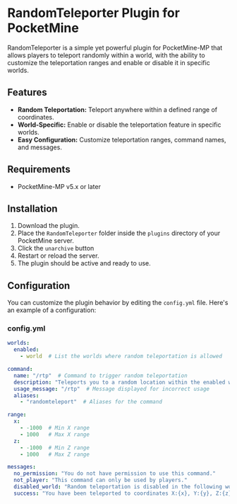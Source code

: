 # RandomTeleporter Plugin for PocketMine

RandomTeleporter is a simple yet powerful plugin for PocketMine-MP that allows players to teleport randomly within a world, with the ability to customize the teleportation ranges and enable or disable it in specific worlds.

## Features

- **Random Teleportation:** Teleport anywhere within a defined range of coordinates.
- **World-Specific:** Enable or disable the teleportation feature in specific worlds.
- **Easy Configuration:** Customize teleportation ranges, command names, and messages.

## Requirements

- PocketMine-MP v5.x or later

## Installation

1. Download the plugin.
2. Place the `RandomTeleporter` folder inside the `plugins` directory of your PocketMine server.
3. Click the `unarchive` button
4. Restart or reload the server.
5. The plugin should be active and ready to use.

## Configuration

You can customize the plugin behavior by editing the `config.yml` file. Here's an example of a configuration:

### config.yml

```yaml
worlds:
  enabled:
    - world  # List the worlds where random teleportation is allowed

command:
  name: "/rtp"  # Command to trigger random teleportation
  description: "Teleports you to a random location within the enabled world."
  usage_message: "/rtp"  # Message displayed for incorrect usage
  aliases:
    - "randomteleport"  # Aliases for the command

range:
  x:
    - -1000  # Min X range
    - 1000   # Max X range
  z:
    - -1000  # Min Z range
    - 1000   # Max Z range

messages:
  no_permission: "You do not have permission to use this command."
  not_player: "This command can only be used by players."
  disabled_world: "Random teleportation is disabled in the following worlds: {worlds}"
  success: "You have been teleported to coordinates X:{x}, Y:{y}, Z:{z}"
